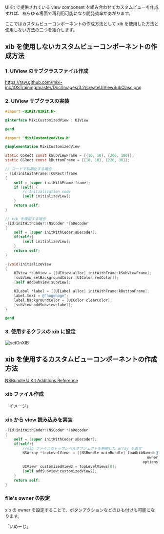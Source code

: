 UIKit で提供されている view component を組み合わせてカスタムビューを作成すれば、あらゆる場面で再利用可能になり開発効率があがります。

ここではカスタムビューコンポーネントの作成方法として xib を使用した方法と使用しない方法の二つを紹介します。

## xib を使用しないカスタムビューコンポーネントの作成方法

### 1. UIView のサブクラスファイル作成

https://raw.github.com/mixi-inc/iOSTraining/master/Doc/Images/3.2/createUIViewSubClass.png

### 2. UIView サブクラスの実装

```objective-c
#import <UIKit/UIKit.h>

@interface MixiCustomizedView : UIView

@end
```

```objective-c
#import "MixiCustomizedView.h"

@implementation MixiCustomizedView

static CGRect const kSubViewFrame = {{10, 10}, {300, 180}};
static CGRect const kButtonFrame = {{10, 10}, {220, 30}};

// コードで初期化する場合
- (id)initWithFrame:(CGRect)frame
{
    self = [super initWithFrame:frame];
    if (self) {
        // Initialization code
        [self initializeView];
    }
    return self;
}

// xib を使用する場合
-(id)initWithCoder:(NSCoder *)aDecoder
{
    self = [super initWithCoder:aDecoder];
    if(self){
        [self initializeView];
    }
    return self;
}

-(void)initializeView
{
    UIView *subView = [[UIView alloc] initWithFrame:kSubViewFrame];
    [subView setBackgroundColor:[UIColor redColor]];
    [self addSubview:subView];

    UILabel *label = [[UILabel alloc] initWithFrame:kButtonFrame];
    label.text = @"hogehoge";
    label.backgroundColor = [UIColor clearColor];
    [subView addSubview:label];
}

@end
```

### 3. 使用するクラスの xib に設定

![setOnXIB](https://raw.github.com/mixi-inc/iOSTraining/master/Doc/Images/3.2/setOnXIB.png)

## xib を使用するカスタムビューコンポーネントの作成方法
[NSBundle UIKit Additions Reference](http://developer.apple.com/library/ios/#documentation/uikit/reference/NSBundle_UIKitAdditions/Introduction/Introduction.html#//apple_ref/doc/uid/TP40007485-CH1-DontLinkElementID_1)

### xib ファイル作成

「イメージ」

### xib から view 読み込みを実装
```objective-c
-(id)initWithCoder:(NSCoder *)aDecoder
{
    self = [super initWithCoder:aDecoder];
    if(self){
        //xib ファイルのトップレベルオブジェクトを格納した array を返す
        NSArray *topLevelViews = [[NSBundle mainBundle] loadNibNamed:@"MixiCustomizedView2"
                                                                 owner:self
                                                               options:nil];
        UIView* customizedView2 = topLevelViews[0];
        [self addSubview:customizedView2];
    }
    return self;
}
```

### file's owner の設定
xib の owner を設定することで、ボタンアクションなどのひも付けも可能になります。

「いめーじ」